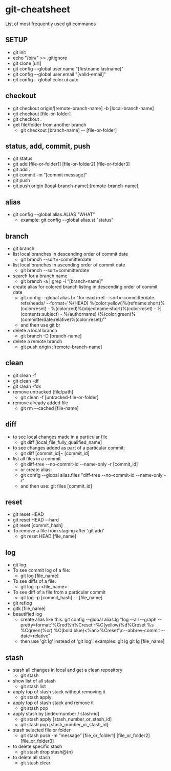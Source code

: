 # git-cheatsheet
List of most frequently used git commands

## SETUP
* git init
* echo "/bin/" >> .gitignore
* git clone [url]
* git config --global user.name "[firstname lastname]"
* git config --global user.email "[valid-email]"
* git config --global color.ui auto

## checkout
* git checkout origin/[remote-branch-name] -b [local-branch-name]
* git checkout [file-or-folder]
* git checkout .
* get file/folder from another branch
  - git checkout [branch-name] -- [file-or-folder]

## status, add, commit, push
* git status
* git add [file-or-folder1] [file-or-folder2] [file-or-folder3]
* git add .
* git commit -m “[commit message]”
* git push
* git push origin [local-branch-name]:[remote-branch-name]

## alias
* git config --global alias.ALIAS "WHAT"
  - example: git config --global alias.st "status"

## branch
* git branch
* list local branches in descending order of commit date
  - git branch --sort=-committerdate
* list local branches in ascending order of commit date
  - git branch --sort=committerdate
* search for a branch name
  - git branch -a | grep -i “[branch-name]”
* create alias for colored branch listing in descending order of commit date
  - git config --global alias.br "for-each-ref --sort=-committerdate refs/heads/ --format='%(HEAD) %(color:yellow)%(refname:short)%(color:reset) - %(color:red)%(objectname:short)%(color:reset) - %(contents:subject) - %(authorname) (%(color:green)%(committerdate:relative)%(color:reset))'" 
  - and then use git br
* delete a local branch
  - git branch -D [branch-name]
* delete a remote branch
  - git push origin :[remote-branch-name]

## clean
* git clean -f
* git clean -df
* git clean -fdx
* remove untracked [file/path]
  - git clean -f [untracked-file-or-folder]
* remove already added file
  - git rm --cached [file-name]

## diff
* to see local changes made in a particular file
  - git diff [local_file_fully_qualified_name]
* to see changes added as part of a particular commit:
  - git diff [commit_id]~ [commit_id]
* list all files in a commit
  - git diff-tree --no-commit-id --name-only -r [commit_id]
  - or create alias: 
  - git config --global alias.files "diff-tree --no-commit-id --name-only -r"
  - and then use: git files [commit_id]

## reset
* git reset HEAD
* git reset HEAD --hard
* git reset [commit_hash]
* To remove a file from staging after 'git add'
  - git reset HEAD [file_name]

## log
* git log
* To see commit log of a file:
  - git log [file_name]
* To see diffs of a file:
  - git log -p <file_name>
* To see diff of a file from a particular commit
  - git log -p [commit_hash] -- [file_name]
* git reflog
* gitk [file_name]
* beautified log
  - create alias like this: git config --global alias.lg "log --all --graph --pretty=format:'%Cred%h%Creset -%C(yellow)%d%Creset %s %Cgreen(%cr) %C(bold blue)<%an>%Creset'\n--abbrev-commit --date=relative"
  - then use 'git lg' instead of 'git log':
    examples: git lg
             git lg [file_name]

## stash
* stash all changes in local and get a clean repository
  - git stash
* show list of all stash
  - git stash list
* apply top of stash stack without removing it
  - git stash apply 
* apply top of stash stack and remove it
  - git stash pop 
* apply stash by [index-number / stash-id]
  - git stash apply [stash_number_or_stash_id]
  - git stash pop [stash_number_or_stash_id]
* stash selected file or folder
  - git stash push -m “message” [file_or_folder1] [file_or_folder2] [file_or_folder3]
* to delete specific stash
  - git stash drop stash@{n}
* to delete all stash
  - git stash clear


